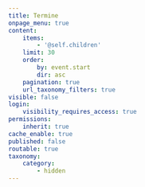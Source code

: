 ```yaml
---
title: Termine
onpage_menu: true
content:
    items:
        - '@self.children'
    limit: 30
    order:
        by: event.start
        dir: asc
    pagination: true
    url_taxonomy_filters: true
visible: false
login:
    visibility_requires_access: true
permissions:
    inherit: true
cache_enable: true
published: false
routable: true
taxonomy:
    category:
        - hidden
---
```


